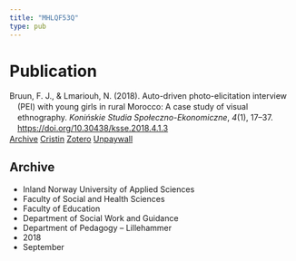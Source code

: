```yaml
---
title: "MHLQF53Q"
type: pub
---
```

<h1>Publication</h1>
<article id="csl-bib-container-MHLQF53Q" class="csl-bib-container">
  <div class="csl-bib-body" style="line-height: 1.35; padding-left: 1em; text-indent:-1em;">
  <div class="csl-entry">Bruun, F. J., &amp; Lmariouh, N. (2018). Auto-driven photo-elicitation interview (PEI) with young girls in rural Morocco: A case study of visual ethnography. <i>Koni&#x144;skie Studia Spo&#x142;eczno-Ekonomiczne</i>, <i>4</i>(1), 17&#x2013;37. <a href="https://doi.org/10.30438/ksse.2018.4.1.3">https://doi.org/10.30438/ksse.2018.4.1.3</a></div>
</div>
  <div class="csl-bib-buttons">
    <a href="#taxonomy-article-MHLQF53Q" class="csl-bib-button">Archive</a>
    <a href="https://app.cristin.no/results/show.jsf?id=1610701" alt="Cristin URL" class="csl-bib-button">Cristin</a>
    <a href="http://zotero.org/groups/5402882/items/MHLQF53Q" alt="Zotero URL" class="csl-bib-button">Zotero</a>
    <a href="https://brage.inn.no/inn-xmlui/bitstream/11250/2647418/4/Bruun%20and%20Lmariouh%20Auto-driven%20photo-elicitation%20interview%20%28...%29.pdf" class="csl-bib-button">Unpaywall</a>
  </div>
  <div id="csl-bib-meta-container-MHLQF53Q"></div>
</article>
<div id="csl-bib-meta-MHLQF53Q" class="csl-bib-meta">
  <article id="taxonomy-article-MHLQF53Q" class="taxonomy-article">
    <h1>Archive</h1>
    <ul>
      <li>Inland Norway University of Applied Sciences</li>
      <li>Faculty of Social and Health Sciences</li>
      <li>Faculty of Education</li>
      <li>Department of Social Work and Guidance</li>
      <li>Department of Pedagogy – Lillehammer</li>
      <li>2018</li>
      <li>September</li>
    </ul>
  </article>
</div>
